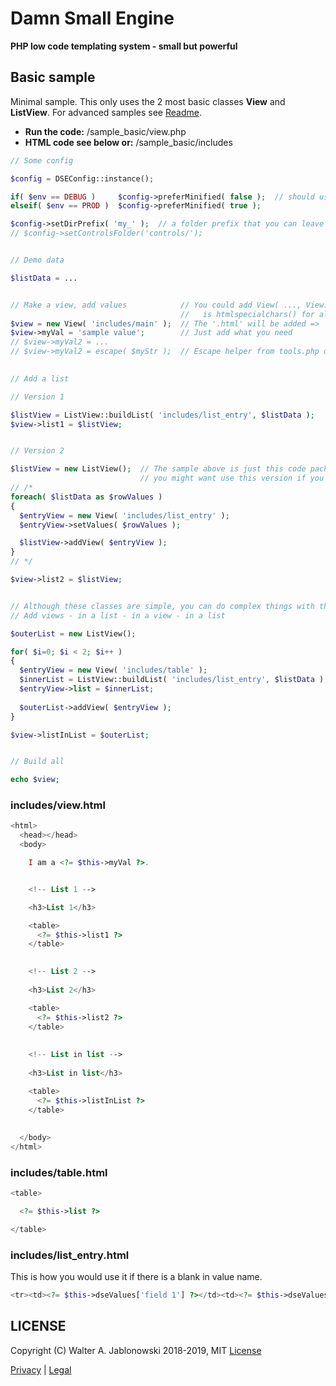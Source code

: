 # Damn Small Engine

**PHP low code templating system - small but powerful**


## Basic sample

Minimal sample. This only uses the 2 most basic classes **View** and **ListView**. For advanced samples see [Readme](README.md).

* **Run the code:** /sample_basic/view.php
* **HTML code see below or:** /sample_basic/includes

```php
// Some config

$config = DSEConfig::instance();

if( $env == DEBUG )     $config->preferMinified( false );  // should use minified version ?
elseif( $env == PROD )  $config->preferMinified( true );

$config->setDirPrefix( 'my_' );  // a folder prefix that you can leave out on new View( ... )
// $config->setControlsFolder('controls/');


// Demo data

$listData = ...


// Make a view, add values            // You could add View( ..., View::ESCAPE_ALL_VALUES ) which
                                      //   is htmlspecialchars() for all added values, or do it yourself
$view = new View( 'includes/main' );  // The '.html' will be added => 'includes/main.html'
$view->myVal = 'sample value';        // Just add what you need
// $view->myVal2 = ...
// $view->myVal2 = escape( $myStr );  // Escape helper from tools.php or View::escape();
                                  

// Add a list

// Version 1

$listView = ListView::buildList( 'includes/list_entry', $listData );
$view->list1 = $listView;


// Version 2

$listView = new ListView();  // The sample above is just this code packed in a static method
                             // you might want use this version if you need 2 make something special
// /*
foreach( $listData as $rowValues )
{
  $entryView = new View( 'includes/list_entry' );
  $entryView->setValues( $rowValues );

  $listView->addView( $entryView );
}
// */

$view->list2 = $listView;


// Although these classes are simple, you can do complex things with them
// Add views - in a list - in a view - in a list

$outerList = new ListView();

for( $i=0; $i < 2; $i++ )
{
  $entryView = new View( 'includes/table' );
  $innerList = ListView::buildList( 'includes/list_entry', $listData );
  $entryView->list = $innerList;
  
  $outerList->addView( $entryView );
}

$view->listInList = $outerList;


// Build all

echo $view;
```

### includes/view.html

```php
<html>
  <head></head>
  <body>

    I am a <?= $this->myVal ?>.


    <!-- List 1 -->

    <h3>List 1</h3>

    <table>
      <?= $this->list1 ?>
    </table>

    
    <!-- List 2 -->
    
    <h3>List 2</h3>

    <table>
      <?= $this->list2 ?>
    </table>
    
    
    <!-- List in list -->
    
    <h3>List in list</h3>

    <table>
      <?= $this->listInList ?>
    </table>
    
    
  </body>
</html>
```

### includes/table.html

```php
<table>

  <?= $this->list ?>

</table>
```

### includes/list_entry.html

This is how you would use it if there is a blank in value name.

```php
<tr><td><?= $this->dseValues['field 1'] ?></td><td><?= $this->dseValues['field 2'] ?></td></tr>
```

## LICENSE

Copyright (C) Walter A. Jablonowski 2018-2019, MIT [License](LICENSE)


[Privacy](https://walter-a-jablonowski.github.io/privacy.html) | [Legal](https://walter-a-jablonowski.github.io/imprint.html)